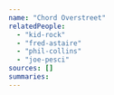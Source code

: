 ```yaml
---
name: "Chord Overstreet"
relatedPeople:
  - "kid-rock"
  - "fred-astaire"
  - "phil-collins"
  - "joe-pesci"
sources: []
summaries:
---
```


